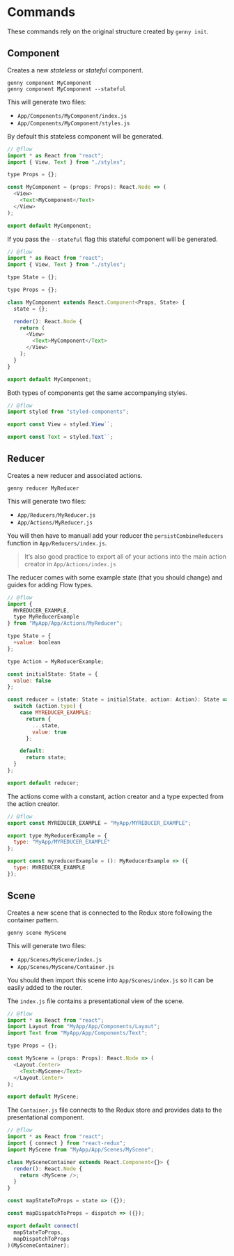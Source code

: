 # Commands

These commands rely on the original structure created by `genny init`.

## Component

Creates a new _stateless_ or _stateful_ component.

```
genny component MyComponent
genny component MyComponent --stateful
```

This will generate two files:

- `App/Components/MyComponent/index.js`
- `App/Components/MyComponent/styles.js`

By default this stateless component will be generated.

```js
// @flow
import * as React from "react";
import { View, Text } from "./styles";

type Props = {};

const MyComponent = (props: Props): React.Node => (
  <View>
    <Text>MyComponent</Text>
  </View>
);

export default MyComponent;
```

If you pass the `--stateful` flag this stateful component will be generated.

```js
// @flow
import * as React from "react";
import { View, Text } from "./styles";

type State = {};

type Props = {};

class MyComponent extends React.Component<Props, State> {
  state = {};

  render(): React.Node {
    return (
      <View>
        <Text>MyComponent</Text>
      </View>
    );
  }
}

export default MyComponent;
```

Both types of components get the same accompanying styles.

```js
// @flow
import styled from "styled-components";

export const View = styled.View``;

export const Text = styled.Text``;
```

## Reducer

Creates a new reducer and associated actions.

```
genny reducer MyReducer
```

This will generate two files:

- `App/Reducers/MyReducer.js`
- `App/Actions/MyReducer.js`

You will then have to manuall add your reducer the `persistCombineReducers`
function in `App/Reducers/index.js`.

> It’s also good practice to export all of your actions into the main action
> creator in `App/Actions/index.js`

The reducer comes with some example state (that you should change) and guides
for adding Flow types.

```js
// @flow
import {
  MYREDUCER_EXAMPLE,
  type MyReducerExample
} from "MyApp/App/Actions/MyReducer";

type State = {
  +value: boolean
};

type Action = MyReducerExample;

const initialState: State = {
  value: false
};

const reducer = (state: State = initialState, action: Action): State => {
  switch (action.type) {
    case MYREDUCER_EXAMPLE:
      return {
        ...state,
        value: true
      };

    default:
      return state;
  }
};

export default reducer;
```

The actions come with a constant, action creator and a type expected from the
action creator.

```js
// @flow
export const MYREDUCER_EXAMPLE = "MyApp/MYREDUCER_EXAMPLE";

export type MyReducerExample = {
  type: "MyApp/MYREDUCER_EXAMPLE"
};

export const myreducerExample = (): MyReducerExample => ({
  type: MYREDUCER_EXAMPLE
});
```

## Scene

Creates a new scene that is connected to the Redux store following the container
pattern.

```
genny scene MyScene
```

This will generate two files:

- `App/Scenes/MyScene/index.js`
- `App/Scenes/MyScene/Container.js`

You should then import this scene into `App/Scenes/index.js` so it can be easily
added to the router.

The `index.js` file contains a presentational view of the scene.

```js
// @flow
import * as React from "react";
import Layout from "MyApp/App/Components/Layout";
import Text from "MyApp/App/Components/Text";

type Props = {};

const MyScene = (props: Props): React.Node => (
  <Layout.Center>
    <Text>MyScene</Text>
  </Layout.Center>
);

export default MyScene;
```

The `Container.js` file connects to the Redux store and provides data to the
presentational component.

```js
// @flow
import * as React from "react";
import { connect } from "react-redux";
import MyScene from "MyApp/App/Scenes/MyScene";

class MySceneContainer extends React.Component<{}> {
  render(): React.Node {
    return <MyScene />;
  }
}

const mapStateToProps = state => ({});

const mapDispatchToProps = dispatch => ({});

export default connect(
  mapStateToProps,
  mapDispatchToProps
)(MySceneContainer);
```
